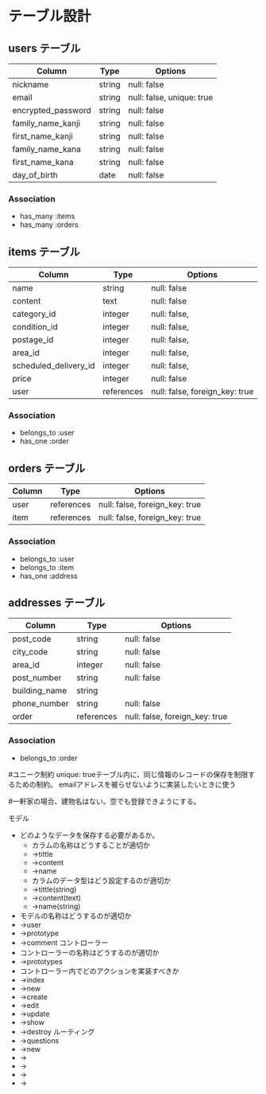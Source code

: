 # テーブル設計

## users テーブル

| Column             | Type     | Options                   |
| ------------------ | -------- | ------------------------- |
| nickname           | string   | null: false               |
| email              | string   | null: false, unique: true | 
| encrypted_password | string   | null: false               |
| family_name_kanji  | string   | null: false               |
| first_name_kanji   | string   | null: false               |
| family_name_kana   | string   | null: false               |
| first_name_kana    | string   | null: false               |
| day_of_birth       | date     | null: false               |

### Association

- has_many :items
- has_many :orders



## items テーブル

| Column                | Type       | Options                        |
| --------------------- | ---------- | ------------------------------ |
| name                  | string     | null: false                    |
| content               | text       | null: false                    |
| category_id           | integer    | null: false,                   |
| condition_id          | integer    | null: false,                   |
| postage_id            | integer    | null: false,                   |
| area_id               | integer    | null: false,                   |
| scheduled_delivery_id | integer    | null: false,                   |
| price                 | integer    | null: false                    |
| user                  | references | null: false, foreign_key: true |

### Association

- belongs_to :user
- has_one :order





## orders テーブル

| Column          | Type       | Options                        |
| ---------       | ---------- | ------------------------------ |
| user            | references | null: false, foreign_key: true |
| item            | references | null: false, foreign_key: true |

### Association

- belongs_to :user
- belongs_to :item
- has_one    :address


## addresses テーブル

| Column          | Type       | Options                        |
| ---------       | ---------- | ------------------------------ |
| post_code       | string     | null: false                    |
| city_code       | string     | null: false                    |
| area_id         | integer    | null: false                    |
| post_number     | string     | null: false                    |
| building_name   | string     |                                | 
| phone_number    | string     | null: false                    |
| order           | references | null: false, foreign_key: true |


### Association

- belongs_to :order





#ユニーク制約  unique: trueテーブル内に、同じ情報のレコードの保存を制限するための制約。
              emailアドレスを被らせないように実装したいときに使う


#一軒家の場合、建物名はない。空でも登録できようにする。


モデル
* どのようなデータを保存する必要があるか。
    * カラムの名称はどうすることが適切か
    * →tittle
    * →content
    * →name
    * カラムのデータ型はどう設定するのが適切か
    * →tittle(string)
    * →content(text)
    * →name(string)
* モデルの名称はどうするのが適切か
* →user
* →prototype
* →comment
コントローラー
* コントローラーの名称はどうするのが適切か
* →prototypes
* コントローラー内でどのアクションを実装すべきか
* →index
* →new
* →create
* →edit
* →update
* →show
* →destroy
ルーティング
* →questions
* →new
* →
* →
* →
* →